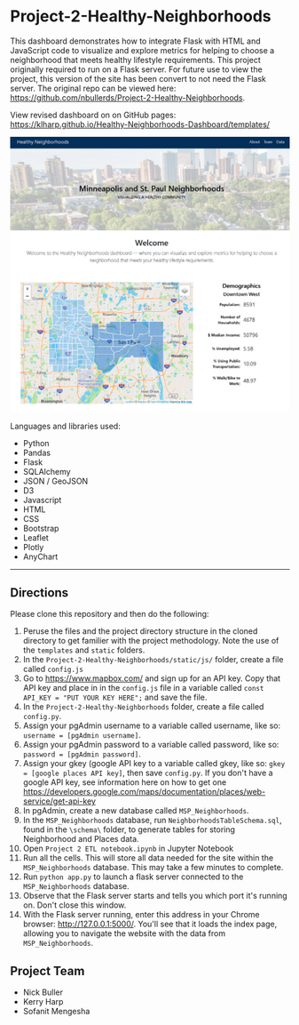 # Project-2-Healthy-Neighborhoods


This dashboard demonstrates how to integrate Flask with HTML and JavaScript code to visualize and explore metrics for helping to choose a neighborhood that meets healthy lifestyle requirements. This project originally required to run on a Flask server. For future use to view the project, this version of the site has been convert to not need the Flask server. The original repo can be viewed here: https://github.com/nbullerds/Project-2-Healthy-Neighborhoods.

View revised dashboard on on GitHub pages: https://klharp.github.io/Healthy-Neighborhoods-Dashboard/templates/

![dashboard](static/img/dashboard.png)

Languages and libraries used:
* Python
* Pandas
* Flask
* SQLAlchemy
* JSON / GeoJSON
* D3
* Javascript
* HTML
* CSS
* Bootstrap
* Leaflet
* Plotly
* AnyChart
---

## Directions
Please clone this repository and then do the following:

1. Peruse the files and the project directory structure in the cloned directory to get familier with the project methodology. Note the use of the ``templates`` and ``static`` folders. 
1. In the ``Project-2-Healthy-Neighborhoods/static/js/`` folder, create a file called ``config.js``  
2. Go to https://www.mapbox.com/ and sign up for an API key. Copy that API key and place in in the ``config.js`` file in a variable called ``const API_KEY = "PUT YOUR KEY HERE";`` and save the file.
3. In the  ``Project-2-Healthy-Neighborhoods`` folder, create a file called ``config.py``.
4. Assign your pgAdmin username to a variable called username, like so: ``username = [pgAdmin username]``.
5. Assign your pgAdmin password to a variable called password, like so: ``password = [pgAdmin password]``.
6. Assign your gkey (google API key to a variable called gkey, like so: ``gkey = [google places API key]``, then save ``config.py``.  If you don't have a google API key, see information here on how to get one https://developers.google.com/maps/documentation/places/web-service/get-api-key
7. In pgAdmin, create a new database called ``MSP_Neighborhoods``.
8. In the ``MSP_Neighborhoods`` database, run ``NeighborhoodsTableSchema.sql``, found in the `\schema\` folder, to generate tables for storing Neighborhood and Places data.
9. Open  ``Project 2 ETL notebook.ipynb`` in Jupyter Notebook
10. Run all the cells. This will store all data needed for the site within the ``MSP_Neighborhoods`` database.  This may take a few minutes to complete. 
11. Run ``python app.py`` to launch a flask server connected to the ``MSP_Neighborhoods`` database.
12. Observe that the Flask server starts and tells you which port it's running on. Don't close this window.
13. With the Flask server running, enter this address in your Chrome browser: http://127.0.0.1:5000/. You'll see that it loads the index page, allowing you to navigate the website with the data from ``MSP_Neighborhoods``.

## Project Team
* Nick Buller
* Kerry Harp
* Sofanit Mengesha
